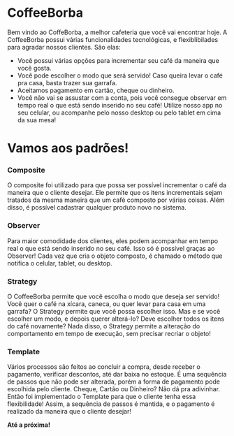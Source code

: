 # CoffeeBorba

Bem vindo ao CoffeBorba, a melhor cafeteria que você vai encontrar hoje.
A CoffeeBorba possui várias funcionalidades tecnológicas, e flexiblibilades para agradar nossos clientes. São elas:

  - Você possui várias opções para incrementar seu café da maneira que você gosta.
  - Você pode escolher o modo que será servido! Caso queira levar o café pra casa, basta trazer sua garrafa.
  - Aceitamos pagamento em cartão, cheque ou dinheiro.
  - Você não vai se assustar com a conta, pois você consegue observar em tempo real o que está sendo inserido no seu café! Utilize nosso app no seu celular, ou acompanhe pelo nosso desktop ou pelo tablet em cima da sua mesa!

# Vamos aos padrões!

### Composite

O composite foi utilizado para que possa ser possível incrementar o café da maneira que o cliente desejar. Ele permite que os itens incrementais sejam tratados da mesma maneira que um café composto por várias coisas. Além disso, é possível cadastrar qualquer produto novo no sistema.

### Observer

Para maior comodidade dos clientes, eles podem acompanhar em tempo real o que está sendo inserido no seu café. Isso só é possível graças ao Observer! Cada vez que cria o objeto composto, é chamado o método que notifica o celular, tablet, ou desktop.


### Strategy

O CoffeeBorba permite que você escolha o modo que deseja ser servido! Você quer o café na xícara, caneca, ou quer levar para casa em uma garrafa? O Strategy permite que você possa escolher isso. Mas e se você escolher um modo, e depois querer alterá-lo? Deve escolher todos os itens do café novamente? Nada disso, o Strategy permite a alteração do comportamento em tempo de execução, sem precisar recriar o objeto!


### Template

Vários processos são feitos ao concluir a compra, desde receber o pagamento, verificar descontos, até dar baixa no estoque. É uma sequência de passos que não pode ser alterada, porém a forma de pagamento pode escolhida pelo cliente. Cheque, Cartão ou Dinheiro? Não dá pra adivinhar. Então foi implementado o Template para que o cliente tenha essa flexibilidade! Assim, a sequência de passos é mantida, e o pagamento é realizado da maneira que o cliente desejar!


**Até a próxima!**
